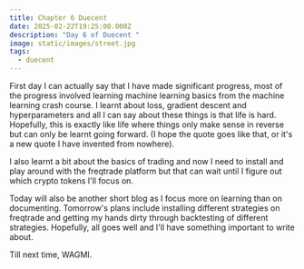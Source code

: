 ```yaml
---
title: Chapter 6 Duecent
date: 2025-02-22T19:25:00.000Z
description: "Day 6 of Duecent "
image: static/images/street.jpg
tags:
  - duecent
---
```

First day I can actually say that I have made significant progress, most of the progress involved learning machine learning basics from the machine learning crash course. I learnt about loss, gradient descent and hyperparameters and all I can say about these things is that life is hard. Hopefully, this is exactly like life where things only make sense in reverse but can only be learnt going forward. (I hope the quote goes like that, or it's a new quote I have invented from nowhere).

I also learnt a bit about the basics of trading and now I need to install and play around with the freqtrade platform but that can wait until I figure out which crypto tokens I'll focus on. 

Today will also be another short blog as I focus more on learning than on documenting. Tomorrow's plans include installing different strategies on freqtrade and getting my hands dirty through backtesting of different strategies. Hopefully, all goes well and I'll have something important to write about.

Till next time, WAGMI.
